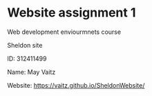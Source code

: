 # Website assignment 1
Web development enviourmnets course

Sheldon site

ID: 312411499

Name: May Vaitz

Website: https://vaitz.github.io/SheldonWebsite/

